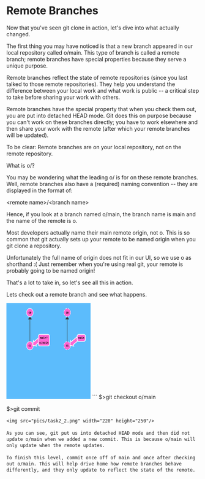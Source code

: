 # Remote Branches

Now that you've seen git clone in action, let's dive into what actually changed.

The first thing you may have noticed is that a new branch appeared in our local repository called o/main. This type of branch is called a remote branch; remote branches have special properties because they serve a unique purpose.

Remote branches reflect the state of remote repositories (since you last talked to those remote repositories). They help you understand the difference between your local work and what work is public -- a critical step to take before sharing your work with others.

Remote branches have the special property that when you check them out, you are put into detached HEAD mode. Git does this on purpose because you can't work on these branches directly; you have to work elsewhere and then share your work with the remote (after which your remote branches will be updated).

To be clear: Remote branches are on your local repository, not on the remote repository.

What is o/?

You may be wondering what the leading o/ is for on these remote branches. Well, remote branches also have a (required) naming convention -- they are displayed in the format of:

\<remote name\>\/\<branch name\>

Hence, if you look at a branch named o/main, the branch name is main and the name of the remote is o.

Most developers actually name their main remote origin, not o. This is so common that git actually sets up your remote to be named origin when you git clone a repository.

Unfortunately the full name of origin does not fit in our UI, so we use o as shorthand :( Just remember when you're using real git, your remote is probably going to be named origin!

That's a lot to take in, so let's see all this in action.


Lets check out a remote branch and see what happens.

<img src="pics/task2_1.png" width="220" height="250"/>
``` 
$>git checkout o/main

$>git commit
```
<img src="pics/task2_2.png" width="220" height="250"/>

As you can see, git put us into detached HEAD mode and then did not update o/main when we added a new commit. This is because o/main will only update when the remote updates.

To finish this level, commit once off of main and once after checking out o/main. This will help drive home how remote branches behave differently, and they only update to reflect the state of the remote.
